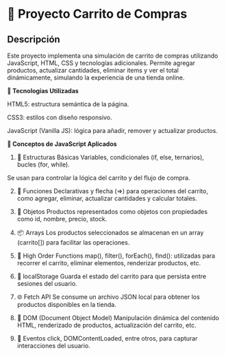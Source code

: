 <h1>🛒 Proyecto Carrito de Compras</h1>

<h2>Descripción</h2>

Este proyecto implementa una simulación de carrito de compras utilizando JavaScript, HTML, CSS y tecnologías adicionales. Permite agregar productos, actualizar cantidades, eliminar items y ver el total dinámicamente, simulando la experiencia de una tienda online.

**🚀 Tecnologías Utilizadas**

HTML5: estructura semántica de la página.

CSS3: estilos con diseño responsivo.

JavaScript (Vanilla JS): lógica para añadir, remover y actualizar productos.


**🧠 Conceptos de JavaScript Aplicados**
1. 🧱 Estructuras Básicas
Variables, condicionales (if, else, ternarios), bucles (for, while).

Se usan para controlar la lógica del carrito y del flujo de compra.

2. 🧮 Funciones
Declarativas y flecha (=>) para operaciones del carrito, como agregar, eliminar, actualizar cantidades y calcular totales.

3. 🧱 Objetos
Productos representados como objetos con propiedades como id, nombre, precio, stock.

4. 📦 Arrays
Los productos seleccionados se almacenan en un array (carrito[]) para facilitar las operaciones.

5. 🔁 High Order Functions
map(), filter(), forEach(), find(): utilizadas para recorrer el carrito, eliminar elementos, renderizar productos, etc.

6. 💾 localStorage
Guarda el estado del carrito para que persista entre sesiones del usuario.

7. 🌐 Fetch API
Se consume un archivo JSON local para obtener los productos disponibles en la tienda.

8. 📄 DOM (Document Object Model)
Manipulación dinámica del contenido HTML, renderizado de productos, actualización del carrito, etc.

9. 🎯 Eventos
click, DOMContentLoaded, entre otros, para capturar interacciones del usuario.

